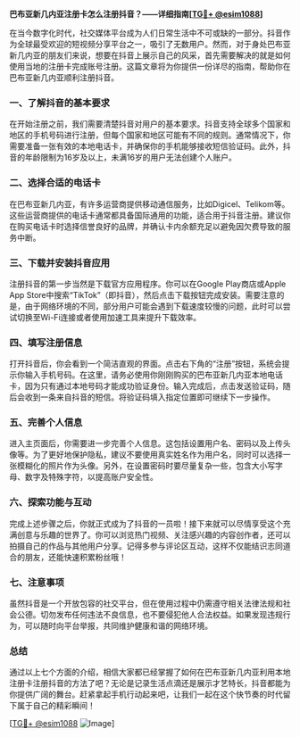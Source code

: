 **巴布亚新几内亚注册卡怎么注册抖音？——详细指南[[TG💪+ @esim1088](https://t.me/s/esim1088)]**

在当今数字化时代，社交媒体平台成为人们日常生活中不可或缺的一部分。抖音作为全球最受欢迎的短视频分享平台之一，吸引了无数用户。然而，对于身处巴布亚新几内亚的朋友们来说，想要在抖音上展示自己的风采，首先需要解决的就是如何使用当地的注册卡完成账号注册。这篇文章将为你提供一份详尽的指南，帮助你在巴布亚新几内亚顺利注册抖音。

### 一、了解抖音的基本要求

在开始注册之前，我们需要清楚抖音对用户的基本要求。抖音支持全球多个国家和地区的手机号码进行注册，但每个国家和地区可能有不同的规则。通常情况下，你需要准备一张有效的本地电话卡，并确保你的手机能够接收短信验证码。此外，抖音的年龄限制为16岁及以上，未满16岁的用户无法创建个人账户。

### 二、选择合适的电话卡

在巴布亚新几内亚，有许多运营商提供移动通信服务，比如Digicel、Telikom等。这些运营商提供的电话卡通常都具备国际通用的功能，适合用于抖音注册。建议你在购买电话卡时选择信誉良好的品牌，并确认卡内余额充足以避免因欠费导致的服务中断。

### 三、下载并安装抖音应用

注册抖音的第一步当然是下载官方应用程序。你可以在Google Play商店或Apple App Store中搜索“TikTok”（即抖音），然后点击下载按钮完成安装。需要注意的是，由于网络环境的不同，部分用户可能会遇到下载速度较慢的问题，此时可以尝试切换至Wi-Fi连接或者使用加速工具来提升下载效率。

### 四、填写注册信息

打开抖音后，你会看到一个简洁直观的界面。点击右下角的“注册”按钮，系统会提示你输入手机号码。在这里，请务必使用你刚刚购买的巴布亚新几内亚本地电话卡，因为只有通过本地号码才能成功验证身份。输入完成后，点击发送验证码，随后会收到一条来自抖音的短信。将验证码填入指定位置即可继续下一步操作。

### 五、完善个人信息

进入主页面后，你需要进一步完善个人信息。这包括设置用户名、密码以及上传头像等。为了更好地保护隐私，建议不要使用真实姓名作为用户名，同时可以选择一张模糊化的照片作为头像。另外，在设置密码时要尽量复杂一些，包含大小写字母、数字及特殊字符，以提高账户安全性。

### 六、探索功能与互动

完成上述步骤之后，你就正式成为了抖音的一员啦！接下来就可以尽情享受这个充满创意与乐趣的世界了。你可以浏览热门视频、关注感兴趣的内容创作者，还可以拍摄自己的作品与其他用户分享。记得多参与评论区互动，这样不仅能结识志同道合的朋友，还能快速积累粉丝哦！

### 七、注意事项

虽然抖音是一个开放包容的社交平台，但在使用过程中仍需遵守相关法律法规和社会公德。切勿发布任何违法不良信息，也不要侵犯他人合法权益。如果发现违规行为，可以随时向平台举报，共同维护健康和谐的网络环境。

### 总结

通过以上七个方面的介绍，相信大家都已经掌握了如何在巴布亚新几内亚利用本地注册卡注册抖音的方法了吧？无论是记录生活点滴还是展示才艺特长，抖音都能为你提供广阔的舞台。赶紧拿起手机行动起来吧，让我们一起在这个快节奏的时代留下属于自己的精彩瞬间！

[[TG💪+ @esim1088](https://t.me/s/esim1088) ![Image](https://i.postimg.cc/4NQfJmqS/Snipaste-2025-05-13-00-14-12.png)]